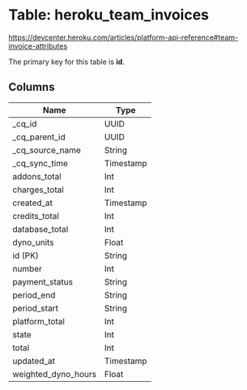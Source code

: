 # Table: heroku_team_invoices

https://devcenter.heroku.com/articles/platform-api-reference#team-invoice-attributes

The primary key for this table is **id**.


## Columns
| Name          | Type          |
| ------------- | ------------- |
|_cq_id|UUID|
|_cq_parent_id|UUID|
|_cq_source_name|String|
|_cq_sync_time|Timestamp|
|addons_total|Int|
|charges_total|Int|
|created_at|Timestamp|
|credits_total|Int|
|database_total|Int|
|dyno_units|Float|
|id (PK)|String|
|number|Int|
|payment_status|String|
|period_end|String|
|period_start|String|
|platform_total|Int|
|state|Int|
|total|Int|
|updated_at|Timestamp|
|weighted_dyno_hours|Float|